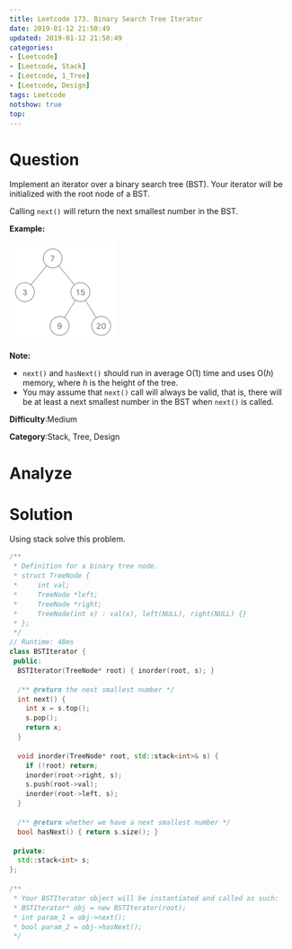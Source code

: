 ```yaml
---
title: Leetcode 173. Binary Search Tree Iterator
date: 2019-01-12 21:50:49
updated: 2019-01-12 21:50:49
categories: 
- [Leetcode]
- [Leetcode, Stack]
- [Leetcode, 1_Tree]
- [Leetcode, Design]
tags: Leetcode
notshow: true
top:
---
```


# Question

Implement an iterator over a binary search tree (BST). Your iterator will be initialized with the root node of a BST.

Calling  `next()`  will return the next smallest number in the BST.

**Example:**

![](/images/in-post/2019-01-12-Leetcode-173-Binary-Search-Tree-Iterator/2019-01-12-21-51-24.png)

**Note:**

- `next()`  and  `hasNext()`  should run in average O(1) time and uses O(_h_) memory, where  _h_  is the height of the tree.
- You may assume that `next()` call will always be valid, that is, there will be at least a next smallest number in the BST when  `next()`  is called.

**Difficulty**:Medium

**Category**:Stack, Tree, Design

<!-- more -->

# Analyze

# Solution

Using stack solve this problem.

```cpp
/**
 * Definition for a binary tree node.
 * struct TreeNode {
 *     int val;
 *     TreeNode *left;
 *     TreeNode *right;
 *     TreeNode(int x) : val(x), left(NULL), right(NULL) {}
 * };
 */
// Runtime: 48ms
class BSTIterator {
 public:
  BSTIterator(TreeNode* root) { inorder(root, s); }

  /** @return the next smallest number */
  int next() {
    int x = s.top();
    s.pop();
    return x;
  }

  void inorder(TreeNode* root, std::stack<int>& s) {
    if (!root) return;
    inorder(root->right, s);
    s.push(root->val);
    inorder(root->left, s);
  }

  /** @return whether we have a next smallest number */
  bool hasNext() { return s.size(); }

 private:
  std::stack<int> s;
};

/**
 * Your BSTIterator object will be instantiated and called as such:
 * BSTIterator* obj = new BSTIterator(root);
 * int param_1 = obj->next();
 * bool param_2 = obj->hasNext();
 */
```


